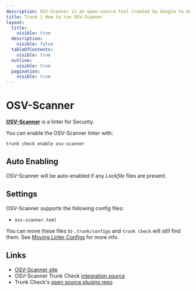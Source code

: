 ```yaml
---
description: OSV-Scanner is an open-source tool created by Google to detect vulnerabilities in projects by scanning dependencies against the OSV database.
title: Trunk | How to run OSV-Scanner
layout:
  title:
    visible: true
  description:
    visible: false
  tableOfContents:
    visible: true
  outline:
    visible: true
  pagination:
    visible: true
---
```


# OSV-Scanner

[**OSV-Scanner**](https://github.com/google/osv-scanner) is a linter for Security.

You can enable the OSV-Scanner linter with:

```shell
trunk check enable osv-scanner
```

## Auto Enabling

OSV-Scanner will be auto-enabled if any *Lockfile* files are present.

## Settings

OSV-Scanner supports the following config files:
* `osv-scanner.toml`

You can move these files to `.trunk/configs` and `trunk check` will still find them. See [Moving Linter Configs](..#moving-linter-configs) for more info.




## Links

- [OSV-Scanner site](https://github.com/google/osv-scanner)
- OSV-Scanner Trunk Check [integration source](https://github.com/trunk-io/plugins/tree/main/linters/osv-scanner)
- Trunk Check's [open source plugins repo](https://github.com/trunk-io/plugins/tree/main)
